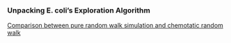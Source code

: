 ### Unpacking E. coli’s Exploration Algorithm ###

[Comparison between pure random walk simulation and chemotatic random walk ](https://github.com/benigmatic/Biological-modeling/blob/main/E.coli's%20exploration%20algorithm/chemotaxis_std_random.ipynb) <br>
